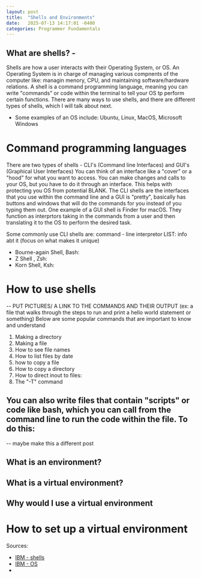 ```yaml
---
layout: post
title:  "Shells and Environments"
date:   2025-07-13 14:17:01 -0400
categories: Programmer Fundamentals
---
```


## What are shells? - 

Shells are how a user interacts with their Operating System, or OS. An Operating System is in charge of managing various compnents of the computer like: managin menory, CPU, and maintaining software/hardware relations. A shell is a command programming language, meaning you can write "commands" or code within the terminal to tell your OS tp perform certain functions. There are many ways to use shells, and there are different types of shells, which I will talk about next.  

- Some examples of an OS include: Ubuntu, Linux, MacOS, Microsoft Windows

# Command programming languages 
There are two types of shells - CLI's (Command line Interfaces) and GUI's (Graphical User Interfaces)
You can think of an interface like a "cover" or a "hood" for what you want to access. You can make changes and calls to your OS, but you have to do it through an interface. This helps with protecting you OS from potential BLANK. The CLI shells are the interfaces that you use within the command line and a GUI is "pretty", basically has buttons and windows that will do the commands for you instead of you typing them out. One example of a GUI shell is Finder for macOS. They function as interprtors taking in the commands from a user and then translating it to the OS to perform the desired task. 

Some commonly use CLI shells are:
command - line interpretor 
LIST: info abt it (focus on what makes it unique)
- Bourne-again Shell, Bash: 
- Z Shell , Zsh: 
- Korn Shell, Ksh: 

# How to use shells
-- PUT PICTURES/ A LINK TO THE COMMANDS AND THEIR OUTPUT (ex: a file that walks through the steps to run and print a hello world statement or something)
Below are some popular commands that are important to know and understand 
1. Making a directory 
2. Making a file
3. How to see file names
4. How to list files by date
5. how to copy a file
6. How to copy a directory 
7. How to direct inout to files:
8. The "-T" command 

You can also write files that contain "scripts" or code like bash, which you can call from the command line to run the code within the file. To do this: 
- 

-- maybe make this a different post
## What is an environment?

## What is a virtual environment?

## Why would I use a virtual environment

# How to set up a virtual environment

Sources: 
* [IBM - shells](https://www.ibm.com/docs/en/aix/7.3.0?topic=administration-operating-system-shells)
* [IBM - OS](https://www.ibm.com/think/topics/operating-systems)
*